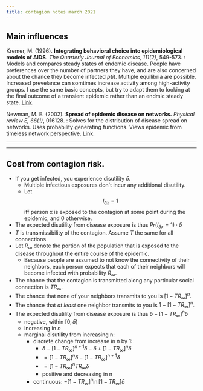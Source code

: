 ```yaml
---
title: contagion notes march 2021
---
```


## Main influences

Kremer, M. (1996). **Integrating behavioral choice into epidemiological models of AIDS.** *The Quarterly Journal of Economics, 111(2)*, 549-573.
: Models and compares steady states of endemic disease. People have preferences over the number of partners they have, and are also concerned about the chance they become infected $p(i)$. Multiple equilibria are possible. Increased prevelance can somtimes increase activity among high-activity groups. I use the same basic concepts, but try to adapt them to looking at the final outcome of a transient epidemic rather than an endmic steady state. [Link](https://www.nber.org/papers/w5428).

Newman, M. E. (2002). **Spread of epidemic disease on networks.** *Physical review E, 66(1)*, 016128.
: Solves for the distribution of disease spread on networks. Uses probability generating functions. Views epidemic from timeless network perspective.  [Link](https://arxiv.org/abs/cond-mat/0205009).

---










---

## Cost from contagion risk.

- If you get infected, you experience disutility $\delta$.
    - Multiple infectious exposures don't incur any additional disutility. 
    - Let $$I_{\delta x}=1$$ iff person x is exposed to the contagion at some point during the epidemic, and 0 otherwise. 
- The expected disutility from disease exposure is thus $Pr(I_{\delta x}=1)\cdot\delta$
- $T$ is transmissibility of the contagion. Assume $T$ the same for all connections.
- Let $R_{\infty}$ denote the portion of the population that is exposed to the disease throughout the entire course of the epidemic. 
    - Because people are assumed to not know the connectivity of their neighbors, each person expects that each of their neighbors will become infected with probability $R_{\infty}$.
- The chance that the contagion is transmitted along any particular social connection is $TR_{\infty}$.
- The chance that none of your neighbors transmits to you is $\left[1-TR_{\infty}\right]^{n}$.
- The chance that *at least* one neighbor transmits to you is $1-\left[1-TR_{\infty}\right]^{n}$.
- The expected disutility from disease exposure is thus $\delta - \left[1-TR_{\infty}\right]^{n}\delta$
    - negative, within $[0,\delta)$
    - increasing in $n$
    - marginal disutility from increasing n:
        - discrete change from increase in $n$ by 1: 
            - $\delta - \left[1-TR_{\infty}\right]^{n+1}\delta - \delta + \left[1-TR_{\infty}\right]^{n}\delta$
            - $=[1-TR_{\infty}]^{n}\delta-[1-TR_{\infty}]^{n+1}\delta$
            - $=[1-TR_{\infty}]^{n}TR_{\infty}\delta$
            - positive and decreasing in n
        - continuous: $-[1-TR_{\infty}]^{n} \ln [1-TR_{\infty}] \delta$













































